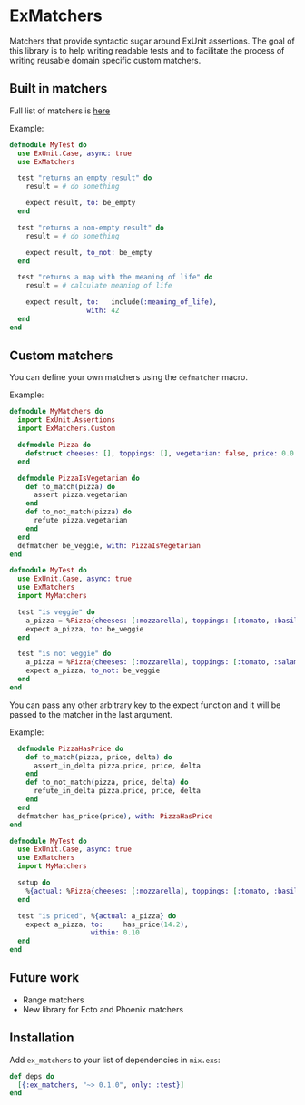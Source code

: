# ExMatchers

Matchers that provide syntactic sugar around ExUnit assertions. The goal of this library is to help writing readable tests and to facilitate the process of writing reusable domain specific custom matchers.

## Built in matchers

Full list of matchers is [here](https://github.com/10Pines/ex_matchers/wiki)

Example:
```elixir
defmodule MyTest do
  use ExUnit.Case, async: true
  use ExMatchers

  test "returns an empty result" do
    result = # do something

    expect result, to: be_empty
  end

  test "returns a non-empty result" do
    result = # do something

    expect result, to_not: be_empty
  end

  test "returns a map with the meaning of life" do
    result = # calculate meaning of life

    expect result, to:   include(:meaning_of_life),
                   with: 42
  end
end

```

## Custom matchers

You can define your own matchers using the `defmatcher` macro.

Example:

```elixir
defmodule MyMatchers do
  import ExUnit.Assertions
  import ExMatchers.Custom

  defmodule Pizza do
    defstruct cheeses: [], toppings: [], vegetarian: false, price: 0.0
  end

  defmodule PizzaIsVegetarian do
    def to_match(pizza) do
      assert pizza.vegetarian
    end
    def to_not_match(pizza) do
      refute pizza.vegetarian
    end
  end
  defmatcher be_veggie, with: PizzaIsVegetarian
end

defmodule MyTest do
  use ExUnit.Case, async: true
  use ExMatchers
  import MyMatchers

  test "is veggie" do
    a_pizza = %Pizza{cheeses: [:mozzarella], toppings: [:tomato, :basil], vegetarian: true, price: 14.25}
    expect a_pizza, to: be_veggie
  end

  test "is not veggie" do
    a_pizza = %Pizza{cheeses: [:mozzarella], toppings: [:tomato, :salami], vegetarian: false, price: 15.12}
    expect a_pizza, to_not: be_veggie
  end
end
```

You can pass any other arbitrary key to the expect function and it will be passed to the matcher in the last argument.

Example:
```elixir
  defmodule PizzaHasPrice do
    def to_match(pizza, price, delta) do
      assert_in_delta pizza.price, price, delta
    end
    def to_not_match(pizza, price, delta) do
      refute_in_delta pizza.price, price, delta
    end
  end
  defmatcher has_price(price), with: PizzaHasPrice
end

defmodule MyTest do
  use ExUnit.Case, async: true
  use ExMatchers
  import MyMatchers

  setup do
    %{actual: %Pizza{cheeses: [:mozzarella], toppings: [:tomato, :basil], vegetarian: true, price: 14.25}}
  end

  test "is priced", %{actual: a_pizza} do
    expect a_pizza, to:     has_price(14.2),
                    within: 0.10
  end
end
```

## Future work

* Range matchers
* New library for Ecto and Phoenix matchers

## Installation

Add `ex_matchers` to your list of dependencies in `mix.exs`:

```elixir
def deps do
  [{:ex_matchers, "~> 0.1.0", only: :test}]
end
```
